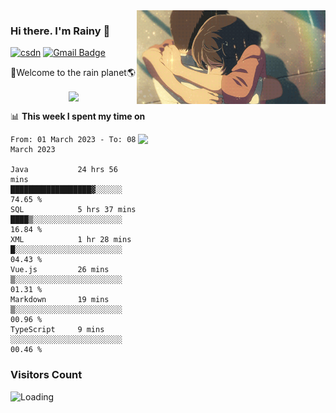 <img  align='right' height="150" src="https://github.com/LikeRainDay/LikeRainDay/blob/master/pic/img_rain_1.gif?raw=true">



### Hi there. I'm Rainy :lemon:

[![csdn](https://img.shields.io/badge/-csdn-c14438?style=flat-square&logo=c&logoColor=white)](https://blog.csdn.net/qq_15807167)
[![Gmail Badge](https://img.shields.io/badge/-gmail-c14438?style=flat-square&logo=Gmail&logoColor=white&link=mailto:houshuai0816@gmail.com)](mailto:houshuai0816@gmail.com)

🚀Welcome to the rain planet🌎

<center>
<img align='center'  src="https://source.unsplash.com/random/1200x600">
</center>

📊 **This week I spent my time on**

<img align='right'   width="300" src="https://github-readme-stats.vercel.app/api?username=LikeRainDay&show_icons=true&title_color=fff&icon_color=79ff97&text_color=9f9f9f&bg_color=151515&count_private=true">

<!--START_SECTION:waka-->

```text
From: 01 March 2023 - To: 08 March 2023

Java           24 hrs 56 mins  ██████████████████▓░░░░░░   74.65 %
SQL            5 hrs 37 mins   ████▒░░░░░░░░░░░░░░░░░░░░   16.84 %
XML            1 hr 28 mins    █░░░░░░░░░░░░░░░░░░░░░░░░   04.43 %
Vue.js         26 mins         ▒░░░░░░░░░░░░░░░░░░░░░░░░   01.31 %
Markdown       19 mins         ▒░░░░░░░░░░░░░░░░░░░░░░░░   00.96 %
TypeScript     9 mins          ░░░░░░░░░░░░░░░░░░░░░░░░░   00.46 %
```

<!--END_SECTION:waka-->

### Visitors Count
<img align="left" src = "https://profile-counter.glitch.me/LikeRainDay/count.svg" alt ="Loading">
